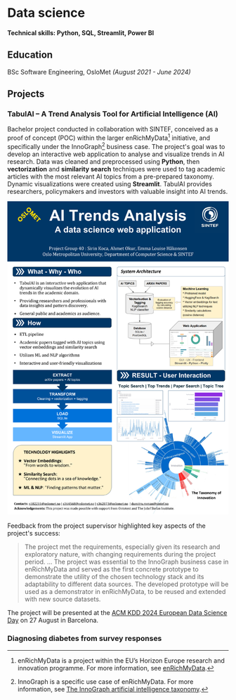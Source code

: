 # Data science

#### Technical skills: Python, SQL, Streamlit, Power BI

## Education
BSc Software Engineering, OsloMet _(August 2021 - June 2024)_

## Projects
### TabulAI – A Trend Analysis Tool for Artificial Intelligence (AI)
Bachelor project conducted in collaboration with SINTEF, conceived as a proof of concept (POC) within the larger enRichMyData[^1] initiative, and specifically under the InnoGraph[^2] business case. The project's goal was to develop an interactive web application to analyse and visualize trends in AI research. Data was cleaned and preprocessed using **Python**, then  **vectorization** and **similarity search** techniques were used to tag academic articles with the most relevant AI topics from a pre-prepared taxonomy. Dynamic visualizations were created using **Streamlit**. TabulAI provides researchers, policymakers and investors with valuable insight into AI trends.  

<img src="/docs/assets/img/TabulAI-IT-Expo-Poster - 1.png" width=700>

Feedback from the project supervisor highlighted key aspects of the project's success:

> The project met the requirements, especially given its research and exploratory nature, with changing requirements during the project period. ... The project was essential to the InnoGraph business case in enRichMyData and served as the first concrete prototype to demonstrate the utility of the chosen technology stack and its adaptability to different data sources. The developed prototype will be used as a demonstrator in enRichMyData, to be reused and extended with new source datasets.

The project will be presented at the [ACM KDD 2024 European Data Science Day](https://aile3.ijs.si/dunja/EU-Day-KDD2024/index.html) on 27 August in Barcelona.

[^1]: enRichMyData is a project within the EU’s Horizon Europe research and innovation programme. For more information, see [enRichMyData](https://enrichmydata.eu/about-2/).

[^2]: InnoGraph is a specific use case of enRichMyData. For more information, see [The InnoGraph artificial 
intelligence taxonomy](https://www.ontotext.com/blog/the-innograph-artificial-intelligence-taxonomy/).


### Diagnosing diabetes from survey responses
